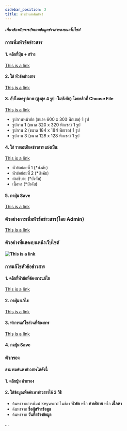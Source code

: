 ```yaml
---
sidebar_position: 2
title: ข่าวประชาสัมพันธ์
---
```

##### เกี่ยวข้องกับการอัพเดตข้อมูลข่าวสารลงบนเว็บไซต์ 

### การเพิ่มหัวข้อข่าวสาร
#### 1. คลิกที่ปุ่ม **+ สร้าง**
[This is a link](https://example.com)
#### 2. ใส่ **หัวข้อข่าวสาร**
[This is a link](https://example.com)
#### 3. อัปโหลดรูปภาพ (สูงสุด 4 รูป -ไม่บังคับ) โดยคลิกที่ **Choose File**
[This is a link](https://example.com)
- รูปภาพหน้าปก (ขนาด 600 x 300 พิกเซล) 1 รูป
- รูปภาพ 1 (ขนาด 320 x 320 พิกเซล) 1 รูป
- รูปภาพ 2 (ขนาด 184 x 184 พิกเซล) 1 รูป
- รูปภาพ 3 (ขนาด 128 x 128 พิกเซล) 1 รูป
#### 4. ใส่ **รายละเอียดข่าวสาร** แบ่งเป็น:
[This is a link](https://example.com)
- หัวข้อย่อยที่ 1 (*บังคับ)
- หัวข้อย่อยที่ 2 (*บังคับ)
- คำอธิบาย (*บังคับ)
- เนื้อหา (*บังคับ)
#### 5. กดปุ่ม Save 
[This is a link](https://example.com)

### ตัวอย่างการเพิ่มหัวข้อข่าวสาร(โดย Admin)
[This is a link](https://example.com)
### ตัวอย่างที่แสดงบนหน้าเว็บไซต์
#### ![This is a link](https://drive.google.com/file/d/1zOeRZ-szvYy_ZVybgOsWDTa0OWMTOcTK/view?usp=drive_link)

### การแก้ไขหัวข้อข่าวสาร
#### 1. คลิกที่หัวข้อที่ต้องการแก้ไข
[This is a link](https://example.com)
#### 2. กดปุ่ม **แก้ไข**
[This is a link](https://example.com)
#### 3. ทำการแก้ไขส่วนที่ต้องการ
[This is a link](https://example.com)
#### 4. กดปุ่ม **Save**


### ตัวกรอง
#### สามารถค้นหาข่าวสารได้ดังนี้
#### 1. คลิกปุ่ม **ตัวกรอง**
#### 2. ใส่ข้อมูลเพื่อค้นหาข่าวสารได้ 3 วิธี
- ค้นหาจากการพิมพ์ keyword ในช่อง **หัวข้อ** หรือ **คำอธิบาย** หรือ **เนื้อหา** 
- ค้นหาจาก **ชื่อผู้สร้างข้อมูล**
- ค้นหาจาก **วันที่สร้างข้อมูล**

...
